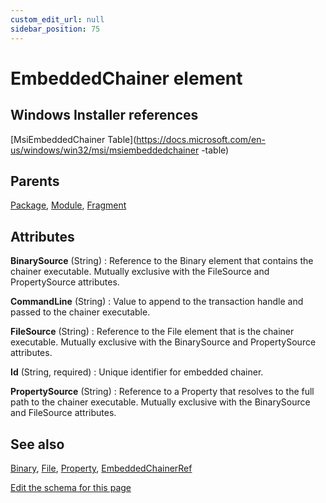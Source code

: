 ```yaml
---
custom_edit_url: null
sidebar_position: 75
---
```

# EmbeddedChainer element


## Windows Installer references
[MsiEmbeddedChainer  Table](https://docs.microsoft.com/en-us/windows/win32/msi/msiembeddedchainer -table)

## Parents
[Package](package.md), [Module](module.md), [Fragment](fragment.md)

## Attributes
**BinarySource** (String)
  : Reference to the Binary element that contains the chainer executable. Mutually exclusive with the FileSource and PropertySource attributes.

**CommandLine** (String)
  : Value to append to the transaction handle and passed to the chainer executable.

**FileSource** (String)
  : Reference to the File element that is the chainer executable. Mutually exclusive with the BinarySource and PropertySource attributes.

**Id** (String, required)
  : Unique identifier for embedded chainer.

**PropertySource** (String)
  : Reference to a Property that resolves to the full path to the chainer executable. Mutually exclusive with the BinarySource and FileSource attributes.


## See also
[Binary](binary.md), [File](file.md), [Property](property.md), [EmbeddedChainerRef](embeddedchainerref.md)

[Edit the schema for this page](https://github.com/wixtoolset/web/blob/master/src/xsd4/wix.xsd)